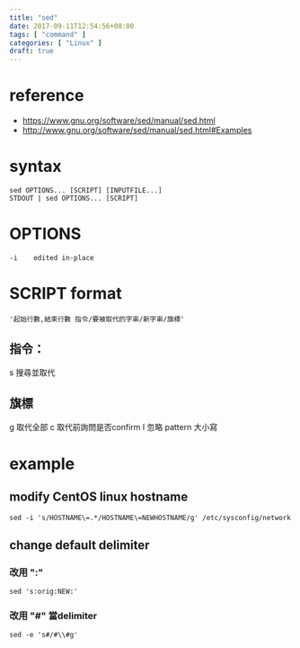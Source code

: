 ```yaml
---
title: "sed"
date: 2017-09-11T12:54:56+08:00
tags: [ "command" ]
categories: [ "Linux" ]
draft: true
---
```



# reference
- https://www.gnu.org/software/sed/manual/sed.html
- http://www.gnu.org/software/sed/manual/sed.html#Examples

# syntax
```
sed OPTIONS... [SCRIPT] [INPUTFILE...]
STDOUT | sed OPTIONS... [SCRIPT]
```

# OPTIONS
```
-i    edited in-place
```

# SCRIPT format
```
'起始行數,結束行數 指令/要被取代的字串/新字串/旗標'
```

## 指令：
s 搜尋並取代

## 旗標
g 取代全部
c 取代前詢問是否confirm
I 忽略 pattern 大小寫

# example
## modify CentOS linux hostname
```
sed -i 's/HOSTNAME\=.*/HOSTNAME\=NEWHOSTNAME/g' /etc/sysconfig/network
```

## change default delimiter
### 改用 ":"
```
sed 's:orig:NEW:'
```

### 改用 "#" 當delimiter
```
sed -e 's#/#\\#g'
```